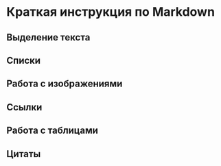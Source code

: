 # Краткая инструкция по Markdown
## Выделение текста
## Списки
## Работа с изображениями
## Ссылки
## Работа с таблицами
## Цитаты

